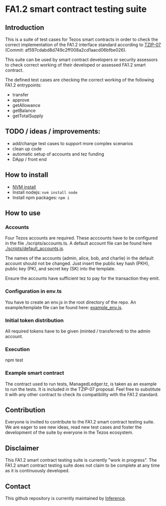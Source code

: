 # FA1.2 smart contract testing suite
## Introduction
This is a suite of test cases for Tezos smart contracts in order to check the correct implementation of the FA1.2 interface standard according to [TZIP-07](https://gitlab.com/tezos/tzip/-/blob/master/proposals/tzip-7/tzip-7.md) (Commit: af597cdabd8d749c2ff008a2cd1aacd06bfbe026). 

This suite can be used by smart contract developers or security assessors to check correct working of their developed or assessed FA1.2 smart contract.

The defined test cases are checking the correct working of the following FA1.2 entrypoints:
- transfer
- approve
- getAllowance 
- getBalance
- getTotalSupply

## TODO / ideas / improvements:
- add/change test cases to support more complex scenarios
- clean up code 
- automatic setup of accounts and tez funding
- DApp / front end 

## How to install
- [NVM install](https://github.com/nvm-sh/nvm#installing-and-updating)
- Install nodejs: `nvm install node`
- Install npm packages: `npm i`

## How to use

### Accounts
Four Tezos accounts are required. These acccounts have to be configured in the file ./scripts/accounts.ts. A default account file can be found here [./scripts/default_accounts.js](scripts/default_accounts.ts).

The names of the accounts (admin, alice, bob, and charlie) in the default account should not be changed. Just insert the public key hash (PKH), public key (PK), and secret key (SK) into the template.

Ensure the accounts have sufficient tez to pay for the transaction they emit.

### Configuration in env.ts
You have to create an env.js in the root directory of the repo. An example/template file can be found here: [example_env.js](example_env.js).

### Initial token distribution
All required tokens have to be given (minted / transferred) to the admin account.

### Execution
npm test

### Example smart contract
The contract used to run tests, ManagedLedger.tz, is taken as an example to run the tests. It is included in the TZIP-07 proposal. Feel free to substitute it with any other contract to check its compatibility with the FA1.2 standard.

## Contribution
Everyone is invited to contribute to the FA1.2 smart contract testing suite. We are eager to see new ideas, read new test cases and foster the development of the suite by everyone in the Tezos ecosystem.

## Disclaimer
This FA1.2 smart contract testing suite is currently "work in progress". The FA1.2 smart contract testing suite does not claim to be complete at any time as it is continuously developed.

## Contact
This github repository is currently maintained by [Inference](https://inference.ag).

